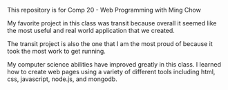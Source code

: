 This repository is for Comp 20 - Web Programming with Ming Chow

My favorite project in this class was transit because overall it seemed like the most useful and real world application that we created.

The transit project is also the one that I am the most proud of because it took the most work to get running.

My computer science abilities have improved greatly in this class. I learned how to create web pages using a variety of different tools including html, css, javascript, node.js, and mongodb. 